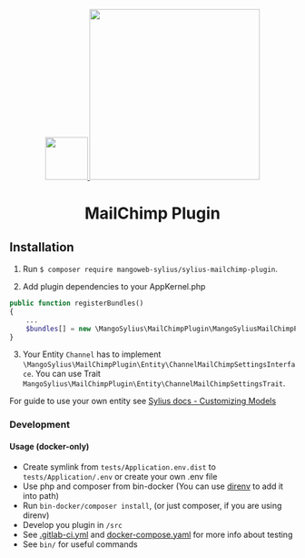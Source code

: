 <p align="center">
    <a href="https://www.mangoweb.cz/en/" target="_blank">
        <img src="https://instagram.fprg2-1.fna.fbcdn.net/vp/991077ebaa238f3ddbeff40bfefdd6f4/5C5EE60B/t51.2885-19/s150x150/12394163_769607056476857_462554822_a.jpg" height="75"/>
    </a>
    <a href="http://sylius.com" title="Sylius" target="_blank">
        <img src="https://demo.sylius.com/assets/shop/img/logo.png" width="300" />
    </a>
</p>
<h1 align="center">MailChimp Plugin</h1>


## Installation

1. Run `$ composer require mangoweb-sylius/sylius-mailchimp-plugin`.

2. Add plugin dependencies to your AppKernel.php

```php
public function registerBundles()
{
	...
	$bundles[] = new \MangoSylius\MailChimpPlugin\MangoSyliusMailChimpPlugin();
}
```

3. Your Entity `Channel` has to implement `\MangoSylius\MailChimpPlugin\Entity\ChannelMailChimpSettingsInterface`. You can use Trait `MangoSylius\MailChimpPlugin\Entity\ChannelMailChimpSettingsTrait`. 

For guide to use your own entity see [Sylius docs - Customizing Models](https://docs.sylius.com/en/1.2/customization/model.html)

 

### Development

#### Usage (docker-only)

- Create symlink from `tests/Application.env.dist` to `tests/Application/.env` or create your own .env file
- Use php and composer from bin-docker (You can use [direnv](https://direnv.net) to add it into path)
- Run `bin-docker/composer install`, (or just composer, if you are using direnv)
- Develop you plugin in `/src`
- See [.gitlab-ci.yml](.gitlab-ci.yml) and [docker-compose.yaml](docker-compose.yaml) for more info about testing
- See `bin/` for useful commands
